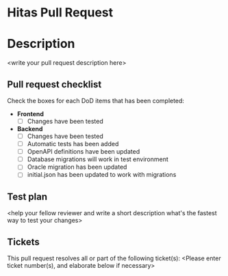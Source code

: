 # Hitas Pull Request

# Description

&lt;write your pull request description here&gt;

## Pull request checklist

Check the boxes for each DoD items that has been completed:

- **Frontend**
    - [ ] Changes have been tested
- **Backend**
    - [ ] Changes have been tested
    - [ ] Automatic tests has been added
    - [ ] OpenAPI definitions have been updated
    - [ ] Database migrations will work in test environment
    - [ ] Oracle migration has been updated
    - [ ] initial.json has been updated to work with migrations

## Test plan

&lt;help your fellow reviewer and write a short description what's the fastest way to test your changes&gt;

## Tickets

This pull request resolves all or part of the following ticket(s): &lt;Please enter ticket number(s), and elaborate
below if necessary&gt;
